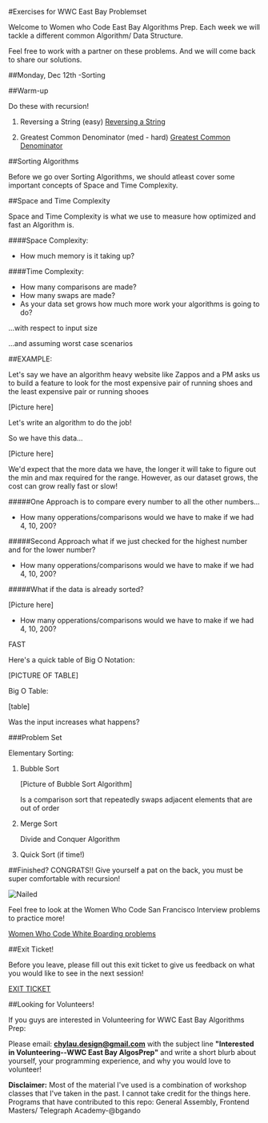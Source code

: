 #Exercises for WWC East Bay Problemset

Welcome to Women who Code East Bay Algorithms Prep.  Each week we will tackle a different common Algorithm/ Data Structure.

Feel free to work with a partner on these problems.  And we will come back to share our solutions.  

##Monday, Dec 12th -Sorting


##Warm-up

Do these with recursion!

1. Reversing a String (easy)
[Reversing a String](https://github.com/chylaudes/WWCEastBay-AlgosPrep/blob/master/11-14-16/problemset/reversingAString.js)

2. Greatest Common Denominator (med - hard)
[Greatest Common Denominator](https://github.com/chylaudes/WWCEastBay-AlgosPrep/blob/master/11-14-16/problemset/gcd.js)

##Sorting Algorithms

Before we go over Sorting Algorithms, we should atleast cover some important concepts of Space and Time Complexity.

##Space and Time Complexity

Space and Time Complexity is what we use to measure how optimized and fast an Algorithm is.

####Space Complexity:  

*	How much memory is it taking up?

####Time Complexity: 

* How many comparisons are made?
* How many swaps are made?
* As your data set grows how much more work your algorithms is going to do?

...with respect to input size

...and assuming worst case scenarios



##EXAMPLE:

Let's say we have an algorithm heavy website like Zappos and a PM asks us to build a feature to look for the most expensive pair of running shoes and the least expensive pair or running shooes

[Picture here]



Let's write an algorithm to do the job!

So we have this data...


[Picture here]


We'd expect that the more data we have, the longer it will take to figure out the min and max required for the range.  However, as our dataset grows, the cost can grow really fast or slow!


#####One Approach is to compare every number to all the other numbers...

* How many opperations/comparisons would we have to make if we had 4, 10, 200?



#####Second Approach what if we just checked for the highest number and for the lower number?

* How many opperations/comparisons would we have to make if we had 4, 10, 200?

#####What if the data is already sorted?

[Picture here]


* How many opperations/comparisons would we have to make if we had 4, 10, 200?

FAST


Here's a quick table of Big O Notation:

[PICTURE OF TABLE]


Big O Table:

[table]

Was the input increases what happens?


###Problem Set

Elementary Sorting:

1. Bubble Sort

	[Picture of Bubble Sort Algorithm]

	Is a comparison sort that repeatedly swaps adjacent elements that are out of order
	
2. Merge Sort
	
	Divide and Conquer Algorithm

3. Quick Sort (if time!)
 
##Finished?
CONGRATS!! Give yourself a pat on the back, you must be super comfortable with recursion!

![Nailed](https://cloud.githubusercontent.com/assets/10103582/20289011/44adadaa-aa8c-11e6-9955-5ac861860ba7.gif)

Feel free to look at the Women Who Code San Francisco Interview problems to practice more!

[Women Who Code White Boarding problems](http://meetupresources.herokuapp.com/whiteboard.html)


##Exit Ticket!

Before you leave, please fill out this exit ticket to give us feedback on what you would like to see in the next session!


[EXIT TICKET](https://goo.gl/forms/i4JicdTtAl2RWkeg2)


##Looking for Volunteers!

If you guys are interested in Volunteering for WWC East Bay Algorithms Prep:

Please email: **chylau.design@gmail.com**  with the subject line **"Interested in Volunteering--WWC East Bay AlgosPrep"** and write a short blurb about yourself, your programming experience, and why you would love to volunteer!  


**Disclaimer:**
Most of the material I've used is a combination of workshop classes that I've taken in the past.  I cannot take credit for the things here.  Programs that have contributed to this repo:  General Assembly, Frontend Masters/ Telegraph Academy-@bgando  
